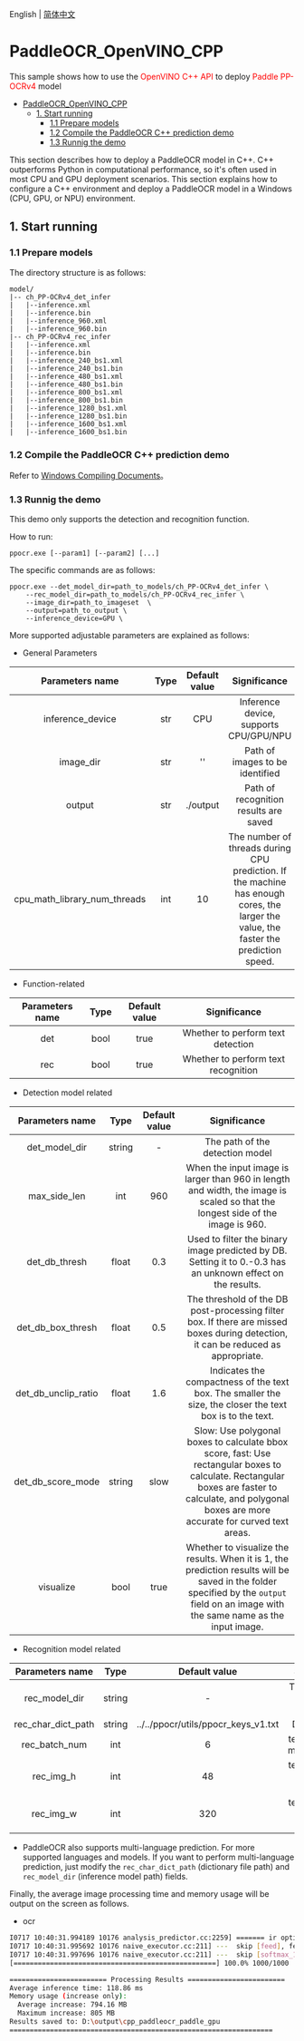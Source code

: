 English | [简体中文](README.md) 

# PaddleOCR_OpenVINO_CPP

This sample shows how to use the <font color=red> OpenVINO C++ API </font> to deploy <font color=red> Paddle PP-OCRv4 </font> model

- [PaddleOCR\_OpenVINO\_CPP](#paddleocr_openvino_cpp)
  - [1. Start running](#1-start-running)
    - [1.1 Prepare models](#11-prepare-models)
    - [1.2 Compile the PaddleOCR C++ prediction demo](#12-compile-the-paddleocr-c-prediction-demo)
    - [1.3 Runnig the demo](#13-runnig-the-demo)

This section describes how to deploy a PaddleOCR model in C++. C++ outperforms Python in computational performance, so it's often used in most CPU and GPU deployment scenarios. This section explains how to configure a C++ environment and deploy a PaddleOCR model in a Windows (CPU, GPU, or NPU) environment.

<a name="1"></a>

## 1. Start running

<a name="11"></a>

### 1.1 Prepare models

The directory structure is as follows:

```shell
model/
|-- ch_PP-OCRv4_det_infer
|   |--inference.xml
|   |--inference.bin
|   |--inference_960.xml
|   |--inference_960.bin
|-- ch_PP-OCRv4_rec_infer
|   |--inference.xml
|   |--inference.bin
|   |--inference_240_bs1.xml
|   |--inference_240_bs1.bin 
|   |--inference_480_bs1.xml
|   |--inference_480_bs1.bin 
|   |--inference_800_bs1.xml
|   |--inference_800_bs1.bin 
|   |--inference_1280_bs1.xml
|   |--inference_1280_bs1.bin 
|   |--inference_1600_bs1.xml
|   |--inference_1600_bs1.bin 
```

<a name="12"></a>

### 1.2 Compile the PaddleOCR C++ prediction demo

Refer to [Windows Compiling Documents](docs/windows_vs2019_build_en.md)。

<a name="13"></a>

### 1.3 Runnig the demo

This demo only supports the detection and recognition function.

How to run:

```shell
ppocr.exe [--param1] [--param2] [...]
```

The specific commands are as follows:

```shell
ppocr.exe --det_model_dir=path_to_models/ch_PP-OCRv4_det_infer \
    --rec_model_dir=path_to_models/ch_PP-OCRv4_rec_infer \
    --image_dir=path_to_imageset  \
    --output=path_to_output \
    --inference_device=GPU \
```

More supported adjustable parameters are explained as follows:

- General Parameters

|           Parameters name          | Type  | Default value |                Significance                   |
| :--------------------------: | :---: | :------: | :------------------------------------------------------: |
|       inference_device       |  str  |   CPU    |       Inference device, supports CPU/GPU/NPU             |
|          image_dir           |  str  |    ''    |             Path of images to be identified              |
|            output            |  str  | ./output |          Path of recognition results are saved           |
| cpu_math_library_num_threads |  int  |    10    | The number of threads during CPU prediction. If the machine has enough cores, the larger the value, the faster the prediction speed. |

- Function-related

|           Parameters name          | Type  | Default value |                Significance                   |
| :--------------------------: | :---: | :------: | :------------------------------------------------------: |
|   det    | bool  |   true   | Whether to perform text detection   |
|   rec    | bool  |   true   | Whether to perform text recognition |

- Detection model related

|           Parameters name          | Type  | Default value |                Significance                   |
| :--------------------------: | :---: | :------: | :------------------------------------------------------: |
|    det_model_dir    | string |    -     |             The path of the detection model                      |
|    max_side_len     |  int   |   960    | When the input image is larger than 960 in length and width, the image is scaled so that the longest side of the image is 960.     |
|    det_db_thresh    | float  |   0.3    | Used to filter the binary image predicted by DB. Setting it to 0.-0.3 has an unknown effect on the results. |
|  det_db_box_thresh  | float  |   0.5    | The threshold of the DB post-processing filter box. If there are missed boxes during detection, it can be reduced as appropriate. |
| det_db_unclip_ratio | float  |   1.6    | Indicates the compactness of the text box. The smaller the size, the closer the text box is to the text. |
|  det_db_score_mode  | string |   slow   | Slow: Use polygonal boxes to calculate bbox score, fast: Use rectangular boxes to calculate. Rectangular boxes are faster to calculate, and polygonal boxes are more accurate for curved text areas. |
|      visualize      |  bool  |   true   | Whether to visualize the results. When it is 1, the prediction results will be saved in the folder specified by the `output` field on an image with the same name as the input image. |

- Recognition model related

|           Parameters name          | Type  | Default value |                Significance                   |
| :--------------------------: | :---: | :------: | :------------------------------------------------------: |
|    rec_model_dir    | string |    -     |             The path of the recognition model                    |
| rec_char_dict_path | string | ../../ppocr/utils/ppocr_keys_v1.txt |           Dictionary file          |
|   rec_batch_num    |  int   |                  6                  |      text recognition modelbatchsize      |
|     rec_img_h      |  int   |                 48                  |    text recognition model input img height  |
|     rec_img_w      |  int   |                 320                 |    text recognition model input img width  |


* PaddleOCR also supports multi-language prediction. For more supported languages and models. If you want to perform multi-language prediction, just modify the `rec_char_dict_path` (dictionary file path) and `rec_model_dir` (inference model path) fields.

Finally, the average image processing time and memory usage will be output on the screen as follows.

- ocr

```bash
I0717 10:40:31.994189 10176 analysis_predictor.cc:2259] ======= ir optimization completed =======
I0717 10:40:31.995692 10176 naive_executor.cc:211] ---  skip [feed], feed -> x
I0717 10:40:31.997696 10176 naive_executor.cc:211] ---  skip [softmax_11.tmp_0], fetch -> fetch
[==================================================] 100.0% 1000/1000

======================== Processing Results ========================
Average inference time: 118.86 ms
Memory usage (increase only):
  Average increase: 794.16 MB
  Maximum increase: 805 MB
Results saved to: D:\output\cpp_paddleocr_paddle_gpu
=================================================================
```